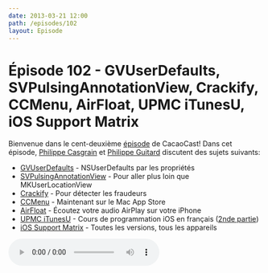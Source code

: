```yaml
---
date: 2013-03-21 12:00
path: /episodes/102
layout: Episode
---
```

# Épisode 102 - GVUserDefaults, SVPulsingAnnotationView, Crackify, CCMenu, AirFloat, UPMC iTunesU, iOS Support Matrix
<p>Bienvenue dans le cent-deuxième <a href="https://archive.org/download/cacaocast/cacaocast_102.mp3" title="CacaoCast Episode 102">épisode</a> de CacaoCast! Dans cet épisode, <a href="http://www.twitter.com/philippec" title="Philippe Casgrain sur Twitter">Philippe Casgrain</a> et <a href="http://www.twitter.com/philippeguitard" title="Philippe Guitard sur Twitter">Philippe Guitard</a> discutent des sujets suivants:</p>
<ul><li><a href="https://github.com/gangverk/GVUserDefaults" title="GVUserDefaults">GVUserDefaults</a> - NSUserDefaults par les propriétés</li>
<li><a href="http://samvermette.com/317" title="SVPulsingAnnotationView">SVPulsingAnnotationView</a> - Pour aller plus loin que MKUserLocationView</li>
<li><a href="https://github.com/itruf/crackify" title="Crackify">Crackify</a> - Pour détecter les fraudeurs</li>
<li><a href="https://itunes.apple.com/WebObjects/MZStore.woa/wa/viewSoftware?id=603117688&amp;mt=12" title="CCMenu">CCMenu</a> - Maintenant sur le Mac App Store</li>
<li><a href="https://github.com/trenskow/AirFloat" title="AirFloat">AirFloat</a> - Écoutez votre audio AirPlay sur votre iPhone</li>
<li><a href="https://itunes.apple.com/us/itunes-u/programmation-sur-plateforme/id488684881" title="UPMC iTunesU">UPMC iTunesU</a> - Cours de programmation iOS en français (<a href="https://itunes.apple.com/fr/itunes-u/programmation-sur-plateforme/id584725766" title="2nde partie">2nde partie</a>)</li>
<li><a href="http://www.iossupportmatrix.com" title="iOS Support Matrix">iOS Support Matrix</a> - Toutes les versions, tous les appareils</li>
</ul>
<p><audio controls><source src="https://archive.org/download/cacaocast/cacaocast_102.mp3" type="audio/mpeg"><source src="https://archive.org/download/cacaocast/cacaocast_102.mp3" type="audio/mp4">Votre navigateur ne supporte pas l'élément audio / Your browser does not support the audio element.</audio></p>
